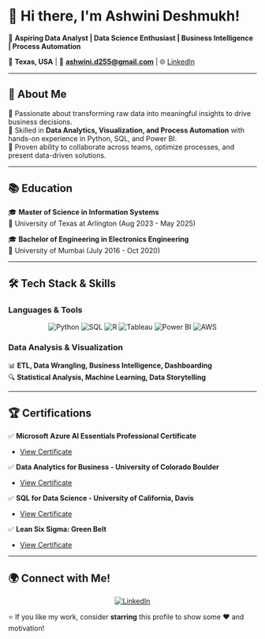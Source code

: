 # 👋 Hi there, I'm Ashwini Deshmukh!  
🎯 **Aspiring Data Analyst | Data Science Enthusiast | Business Intelligence | Process Automation**  

📍 **Texas, USA** | 📧 **ashwini.d255@gmail.com** | 🌐 [LinkedIn](https://www.linkedin.com/in/ashwini-deshmukh-49226618b/)  

---

## 🚀 About Me  
🔹 Passionate about transforming raw data into meaningful insights to drive business decisions.  
🔹 Skilled in **Data Analytics, Visualization, and Process Automation** with hands-on experience in Python, SQL, and Power BI.  
🔹 Proven ability to collaborate across teams, optimize processes, and present data-driven solutions.  

---

## 📚 Education  
🎓 **Master of Science in Information Systems**  
📍 University of Texas at Arlington (Aug 2023 - May 2025)  

🎓 **Bachelor of Engineering in Electronics Engineering**  
📍 University of Mumbai (July 2016 - Oct 2020)  

---

## 🛠️ Tech Stack & Skills  
### **Languages & Tools**  
<p align="center">
  <img src="https://img.shields.io/badge/Python-FFD43B?style=for-the-badge&logo=python&logoColor=blue" alt="Python">
  <img src="https://img.shields.io/badge/SQL-4479A1?style=for-the-badge&logo=postgresql&logoColor=white" alt="SQL">
  <img src="https://img.shields.io/badge/R-276DC3?style=for-the-badge&logo=r&logoColor=white" alt="R">
  <img src="https://img.shields.io/badge/Tableau-E97627?style=for-the-badge&logo=tableau&logoColor=white" alt="Tableau">
  <img src="https://img.shields.io/badge/Power%20BI-F2C811?style=for-the-badge&logo=powerbi&logoColor=black" alt="Power BI">
  <img src="https://img.shields.io/badge/AWS-232F3E?style=for-the-badge&logo=amazonaws&logoColor=white" alt="AWS">
</p>

### **Data Analysis & Visualization**  
📊 **ETL, Data Wrangling, Business Intelligence, Dashboarding**  
🔍 **Statistical Analysis, Machine Learning, Data Storytelling**  

---

## 🏆 Certifications  
✅ **Microsoft Azure AI Essentials Professional Certificate**
- [View Certificate](https://www.linkedin.com/learning/certificates/1014094e828f5815c4ddde256827677a74ae104a4fed8def98e60543140eb23b?trk=share_certificate)

✅ **Data Analytics for Business - University of Colorado Boulder**  
- [View Certificate](https://www.coursera.org/account/accomplishments/verify/W3XV39QXXJ4S)

✅ **SQL for Data Science - University of California, Davis**  
- [View Certificate](https://www.coursera.org/account/accomplishments/verify/AFP7PE4N6XMW)

✅ **Lean Six Sigma: Green Belt**  
- [View Certificate](https://www.linkedin.com/learning/certificates/c73843e1dc29bd69baa829a7953ca66895bdca59e5bd5d699e5331715e48a0c0?trk=share_certificate)  

---

## 🌍 Connect with Me!  
<p align="center">
  <a href="https://www.linkedin.com/in/ashwini-deshmukh-49226618b/"><img src="https://img.shields.io/badge/LinkedIn-0A66C2?style=for-the-badge&logo=linkedin&logoColor=white" alt="LinkedIn"></a>
</p>

⭐ If you like my work, consider **starring** this profile to show some ❤️ and motivation!
